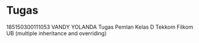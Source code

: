 # Tugas
185150300111053 VANDY YOLANDA Tugas Pemlan Kelas D Tekkom Filkom UB (multiple inheritance and overriding)
